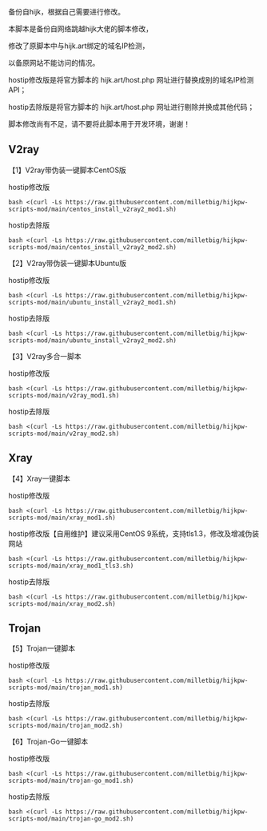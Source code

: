备份自hijk，根据自己需要进行修改。

本脚本是备份自网络跳越hijk大佬的脚本修改，

修改了原脚本中与hijk.art绑定的域名IP检测，

以备原网站不能访问的情况。

hostip修改版是将官方脚本的 hijk.art/host.php 网址进行替换成别的域名IP检测API；

hostip去除版是将官方脚本的 hijk.art/host.php 网址进行剔除并换成其他代码；

脚本修改尚有不足，请不要将此脚本用于开发环境，谢谢！

## V2ray

【1】V2ray带伪装一键脚本CentOS版

hostip修改版
```
bash <(curl -Ls https://raw.githubusercontent.com/milletbig/hijkpw-scripts-mod/main/centos_install_v2ray2_mod1.sh)
```

hostip去除版
```
bash <(curl -Ls https://raw.githubusercontent.com/milletbig/hijkpw-scripts-mod/main/centos_install_v2ray2_mod2.sh)
```

【2】V2ray带伪装一键脚本Ubuntu版

hostip修改版
```
bash <(curl -Ls https://raw.githubusercontent.com/milletbig/hijkpw-scripts-mod/main/ubuntu_install_v2ray2_mod1.sh)
```

hostip去除版
```
bash <(curl -Ls https://raw.githubusercontent.com/milletbig/hijkpw-scripts-mod/main/ubuntu_install_v2ray2_mod2.sh)
```

【3】V2ray多合一脚本

hostip修改版
```
bash <(curl -Ls https://raw.githubusercontent.com/milletbig/hijkpw-scripts-mod/main/v2ray_mod1.sh)
```

hostip去除版
```
bash <(curl -Ls https://raw.githubusercontent.com/milletbig/hijkpw-scripts-mod/main/v2ray_mod2.sh)
```

## Xray

【4】Xray一键脚本

hostip修改版
```
bash <(curl -Ls https://raw.githubusercontent.com/milletbig/hijkpw-scripts-mod/main/xray_mod1.sh)
```

hostip修改版【自用维护】建议采用CentOS 9系统，支持tls1.3，修改及增减伪装网站
```
bash <(curl -Ls https://raw.githubusercontent.com/milletbig/hijkpw-scripts-mod/main/xray_mod1_tls3.sh)
```

hostip去除版
```
bash <(curl -Ls https://raw.githubusercontent.com/milletbig/hijkpw-scripts-mod/main/xray_mod2.sh)
```

## Trojan

【5】Trojan一键脚本

hostip修改版
```
bash <(curl -Ls https://raw.githubusercontent.com/milletbig/hijkpw-scripts-mod/main/trojan_mod1.sh)
```

hostip去除版
```
bash <(curl -Ls https://raw.githubusercontent.com/milletbig/hijkpw-scripts-mod/main/trojan_mod2.sh)
```

【6】Trojan-Go一键脚本

hostip修改版
```
bash <(curl -Ls https://raw.githubusercontent.com/milletbig/hijkpw-scripts-mod/main/trojan-go_mod1.sh)
```

hostip去除版
```
bash <(curl -Ls https://raw.githubusercontent.com/milletbig/hijkpw-scripts-mod/main/trojan-go_mod2.sh)
```
